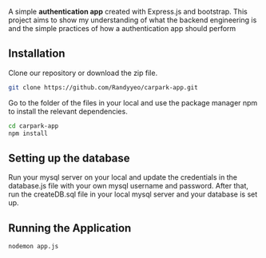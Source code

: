 A simple **authentication app** created with Express.js and bootstrap. This project aims to show my understanding of what the backend engineering is and the simple practices
of how a authentication app should perform


## Installation

Clone our repository or download the zip file.

```bash
git clone https://github.com/Randyyeo/carpark-app.git
```

Go to the folder of the files in your local and use the package manager npm to install the relevant dependencies.

```bash
cd carpark-app
npm install 
```

## Setting up the database

Run your mysql server on your local and update the credentials in the database.js file with your own mysql username and password.
After that, run the createDB.sql file in your local mysql server and your database is set up.


## Running the Application 

```bash
nodemon app.js
```

